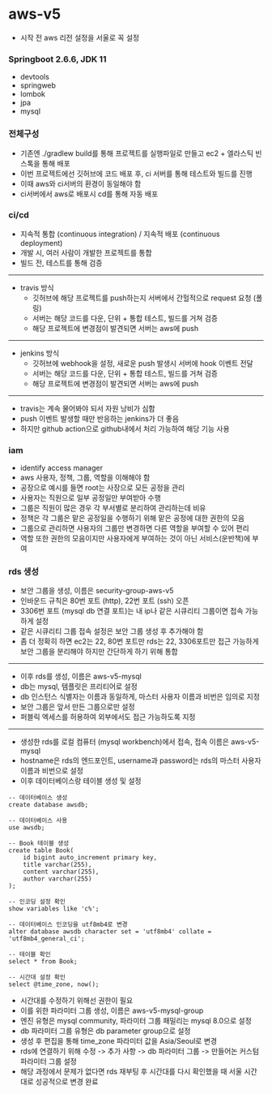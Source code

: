 # aws-v5
- 시작 전 aws 리전 설정을 서울로 꼭 설정

### Springboot 2.6.6, JDK 11
- devtools
- springweb
- lombok
- jpa
- mysql

### 전체구성
- 기존엔 ./gradlew build를 통해 프로젝트를 실행파일로 만들고 ec2 + 엘라스틱 빈스톡을 통해 배포
- 이번 프로젝트에선 깃허브에 코드 배포 후, ci 서버를 통해 테스트와 빌드를 진행
- 이때 aws와 ci서버의 환경이 동일해야 함
- ci서버에서 aws로 배포시 cd를 통해 자동 배포

### ci/cd
- 지속적 통합 (continuous integration) / 지속적 배포 (continuous deployment)
- 개발 시, 여러 사람이 개발한 프로젝트를 통합
- 빌드 전, 테스트를 통해 검증
---
- travis 방식
  - 깃허브에 해당 프로젝트를 push하는지 서버에서 간헐적으로 request 요청 (폴링)
  - 서버는 해당 코드를 다운, 단위 + 통합 테스트, 빌드를 거쳐 검증
  - 해당 프로젝트에 변경점이 발견되면 서버는 aws에 push
---
- jenkins 방식
  - 깃허브에 webhook을 설정, 새로운 push 발생시 서버에 hook 이벤트 전달
  - 서버는 해당 코드를 다운, 단위 + 통합 테스트, 빌드를 거쳐 검증
  - 해당 프로젝트에 변경점이 발견되면 서버는 aws에 push
---
- travis는 계속 물어봐야 되서 자원 낭비가 심함
- push 이벤트 발생할 때만 반응하는 jenkins가 더 좋음
- 하지만 github action으로 github내에서 처리 가능하여 해당 기능 사용

### iam
- identify access manager
- aws 사용자, 정책, 그룹, 역할을 이해해야 함
- 공장으로 예시를 들면 root는 사장으로 모든 공정을 관리
- 사용자는 직원으로 일부 공정일만 부여받아 수행
- 그룹은 직원이 많은 경우 각 부서별로 분리하여 관리하는데 비유
- 정책은 각 그룹은 맡은 공정일을 수행하기 위해 맡은 공정에 대한 권한의 모음
- 그룹으로 관리하면 사용자의 그룹만 변경하면 다른 역할을 부여할 수 있어 편리
- 역할 또한 권한의 모음이지만 사용자에게 부여하는 것이 아닌 서비스(운반책)에 부여

### rds 생성
- 보안 그룹을 생성, 이름은 security-group-aws-v5
- 인바운드 규칙은 80번 포트 (http), 22번 포트 (ssh) 오픈
- 3306번 포트 (mysql db 연결 포트)는 내 ip나 같은 시큐리티 그룹이면 접속 가능하게 설정
- 같은 시큐리티 그룹 접속 설정은 보안 그룹 생성 후 추가해야 함
- 좀 더 정확히 하면 ec2는 22, 80번 포트만 rds는 22, 3306포트만 접근 가능하게 보안 그룹을 분리해야 하지만 간단하게 하기 위해 통합
---
- 이후 rds를 생성, 이름은 aws-v5-mysql
- db는 mysql, 템플릿은 프리티어로 설정
- db 인스턴스 식별자는 이름과 동일하게, 마스터 사용자 이름과 비번은 임의로 지정
- 보안 그룹은 앞서 만든 그룹으로만 설정
- 퍼블릭 엑세스를 허용하여 외부에서도 접근 가능하도록 지정
---
- 생성한 rds를 로컬 컴퓨터 (mysql workbench)에서 접속, 접속 이름은 aws-v5-mysql
- hostname은 rds의 엔드포인트, username과 password는 rds의 마스터 사용자 이름과 비번으로 설정
- 이후 데이터베이스랑 테이블 생성 및 설정
```text
-- 데이터베이스 생성
create database awsdb;

-- 데이터베이스 사용
use awsdb;

-- Book 테이블 생성
create table Book(
	id bigint auto_increment primary key,
    title varchar(255),
    content varchar(255),
    author varchar(255)
);

-- 인코딩 설정 확인
show variables like 'c%';

-- 데이터베이스 인코딩을 utf8mb4로 변경
alter database awsdb character set = 'utf8mb4' collate = 'utf8mb4_general_ci';

-- 테이블 확인
select * from Book;

-- 시간대 설정 확인
select @time_zone, now();
```
- 시간대를 수정하기 위해선 권한이 필요
- 이를 위한 파라미터 그룹 생성, 이름은 aws-v5-mysql-group
- 엔진 유형은 mysql community, 파라미터 그룹 패밀리는 mysql 8.0으로 설정
- db 파라미터 그룹 유형은 db parameter group으로 설정
- 생성 후 편집을 통해 time_zone 파라미터 값을 Asia/Seoul로 변경
- rds에 연결하기 위해 수정 -> 추가 사항 -> db 파라미터 그룹 -> 만들어논 커스텀 파라미터 그룹 설정
- 해당 과정에서 문제가 없다면 rds 재부팅 후 시간대를 다시 확인했을 때 서울 시간대로 성공적으로 변경 완료